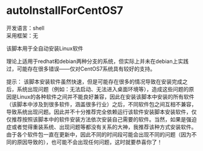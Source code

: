 # autoInstallForCentOS7

开发语言：shell  
采用框架：无

该脚本用于全自动安装Linux软件

理论上适用于redhat和debian两种分支的系统，但实际上并未在debian上实践过，可能存在很多错误——仅对CentOS7系统具有较好的支持。

提示：
该脚本安装软件虽然快速，但是可能存在很多的情况导致在安装完成之后，系统出现问题（例如：无法启动、无法进入桌面环境等），造成这些问题的原因是Linux的各种软件之间并不能良好兼容，因此在安装该脚本中安装的所有软件（该脚本中涉及到很多软件，涵盖很多行业）之后，不同软件包之间互相不兼容，导致系统出现问题。因此并不十分推荐完全依赖运行该软件安装脚本安装软件，仅仅推荐按照该脚本中的软件安装方法依次安装自己需要的软件。当然，如果是强迫症或者觉得重装系统、出现问题等都没有关系的大神，我推荐该种方式安装软件。由于各个软件包一直在更新中，因此不同的时间段可能会出现不同的问题（因为不同的原因导致的），也可能不会出现任何问题，这时就要恭喜你了！
